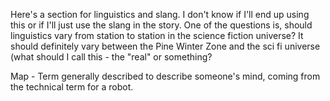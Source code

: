 Here's a section for linguistics and slang. I don't know if I'll end up using this or if I'll just use the slang in the story. One of the questions is, should linguistics vary from station to station in the science fiction universe? It should definitely vary between the Pine Winter Zone and the sci fi universe (what should I call this - the "real" or something?

Map - Term generally described to describe someone's mind, coming from the technical term for a robot. 